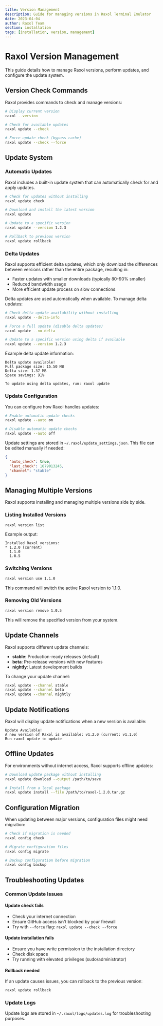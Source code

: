 ```yaml
---
title: Version Management
description: Guide for managing versions in Raxol Terminal Emulator
date: 2023-04-04
author: Raxol Team
section: installation
tags: [installation, version, management]
---
```


# Raxol Version Management

This guide details how to manage Raxol versions, perform updates, and configure the update system.

## Version Check Commands

Raxol provides commands to check and manage versions:

```bash
# Display current version
raxol --version

# Check for available updates
raxol update --check

# Force update check (bypass cache)
raxol update --check --force
```

## Update System

### Automatic Updates

Raxol includes a built-in update system that can automatically check for and apply updates.

```bash
# Check for updates without installing
raxol update check

# Download and install the latest version
raxol update

# Update to a specific version
raxol update --version 1.2.3

# Rollback to previous version
raxol update rollback
```

### Delta Updates

Raxol supports efficient delta updates, which only download the differences between versions rather than the entire package, resulting in:

- Faster updates with smaller downloads (typically 80-90% smaller)
- Reduced bandwidth usage
- More efficient update process on slow connections

Delta updates are used automatically when available. To manage delta updates:

```bash
# Check delta update availability without installing
raxol update --delta-info

# Force a full update (disable delta updates)
raxol update --no-delta

# Update to a specific version using delta if available
raxol update --version 1.2.3
```

Example delta update information:
```
Delta update available!
Full package size: 15.50 MB
Delta size: 1.37 MB
Space savings: 91%

To update using delta updates, run: raxol update
```

### Update Configuration

You can configure how Raxol handles updates:

```bash
# Enable automatic update checks
raxol update --auto on

# Disable automatic update checks
raxol update --auto off
```

Update settings are stored in `~/.raxol/update_settings.json`. This file can be edited manually if needed:

```json
{
  "auto_check": true,
  "last_check": 1679013245,
  "channel": "stable"
}
```

## Managing Multiple Versions

Raxol supports installing and managing multiple versions side by side.

### Listing Installed Versions

```bash
raxol version list
```

Example output:
```
Installed Raxol versions:
* 1.2.0 (current)
  1.1.0
  1.0.5
```

### Switching Versions

```bash
raxol version use 1.1.0
```

This command will switch the active Raxol version to 1.1.0.

### Removing Old Versions

```bash
raxol version remove 1.0.5
```

This will remove the specified version from your system.

## Update Channels

Raxol supports different update channels:

- **stable**: Production-ready releases (default)
- **beta**: Pre-release versions with new features
- **nightly**: Latest development builds

To change your update channel:

```bash
raxol update --channel stable
raxol update --channel beta
raxol update --channel nightly
```

## Update Notifications

Raxol will display update notifications when a new version is available:

```
Update Available!
A new version of Raxol is available: v1.2.0 (current: v1.1.0)
Run raxol update to update
```

## Offline Updates

For environments without internet access, Raxol supports offline updates:

```bash
# Download update package without installing
raxol update download --output /path/to/save

# Install from a local package
raxol update install --file /path/to/raxol-1.2.0.tar.gz
```

## Configuration Migration

When updating between major versions, configuration files might need migration:

```bash
# Check if migration is needed
raxol config check

# Migrate configuration files
raxol config migrate

# Backup configuration before migration
raxol config backup
```

## Troubleshooting Updates

### Common Update Issues

#### Update check fails

- Check your internet connection
- Ensure GitHub access isn't blocked by your firewall
- Try with `--force` flag: `raxol update --check --force`

#### Update installation fails

- Ensure you have write permission to the installation directory
- Check disk space
- Try running with elevated privileges (sudo/administrator)

#### Rollback needed

If an update causes issues, you can rollback to the previous version:

```bash
raxol update rollback
```

### Update Logs

Update logs are stored in `~/.raxol/logs/updates.log` for troubleshooting purposes. 